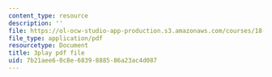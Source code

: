 ```yaml
---
content_type: resource
description: ''
file: https://ol-ocw-studio-app-production.s3.amazonaws.com/courses/18-03sc-differential-equations-fall-2011/7b21aee60c8e6839888586a23ac4d087_2SuTN8rpe4I.pdf
file_type: application/pdf
resourcetype: Document
title: 3play pdf file
uid: 7b21aee6-0c8e-6839-8885-86a23ac4d087
---
```

